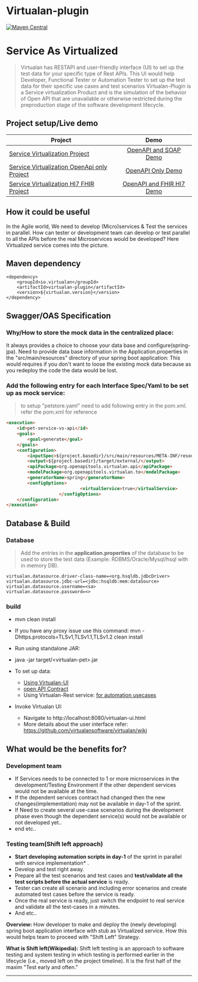 # Virtualan-plugin 

 [![Maven Central](https://img.shields.io/maven-central/v/io.virtualan/virtualan-plugin.svg?label=Maven%20Central)](https://search.maven.org/search?q=g:%22io.virtualan%22%20AND%20a:%22virtualan-plugin%22)

# Service As Virtualized
> Virtualan has RESTAPI and user-friendly interface (UI) to set up the test data for your specific type of Rest APIs. This UI would help Developer, Functional Tester or Automation Tester to set up the test data for their specific use cases and test scenarios Virtualan-Plugin is a Service virtualization Product and is the simulation of the behavior of Open API that are unavailable or otherwise restricted during the preproduction stage of the software development lifecycle. 

## Project setup/Live demo

 |  Project |  Demo |
 |----------|:------:|
 |[Service Virtualization Project](https://github.com/virtualansoftware/service-virtualization) | [OpenAPI and SOAP Demo](https://sforce.virtualandemo.com/virtualan-ui) |
  | [Service Virtualization OpenApi only Project](https://github.com/virtualansoftware/service-virtualization-openapi)| [OpenAPI Only Demo](https://live.virtualandemo.com/virtualan-ui) |
 |[Service Virtualization Hl7 FHIR Project](https://github.com/virtualansoftware/HL7-FHIR-service-virtualization-openapi)| [OpenAPI and FHIR Hl7 Demo](https://fhir.virtualandemo.com/virtualan-ui) |


## How it could be useful
In the Agile world, We need to develop (Micro)services & Test the services in parallel. How can tester or development team can develop or test parallel to all the APIs before the real Microservices would be developed? Here Virtualized service comes into the picture.

## Maven dependency
```mvn 
<dependency>
	<groupId>io.virtualan</groupId>
	<artifactId>virtualan-plugin</artifactId>
	<version>${virtualan.version}</version>
</dependency>
``` 
		
## Swagger/OAS Specification

### Why/How to store the mock data in the centralized place:
It always provides a choice to choose your data base and configure(spring-jpa). Need to provide data base information in the Application.properties in the "src/main/resources" directory of your spring boot application: This would requires if you don't want to loose the existing mock data because as you redeploy the code the data would be lost.
     
### Add the following entry for each Interface Spec/Yaml  to be set up as mock service:
> to setup  "petstore.yaml" need to add following entry in the pom.xml. refer the pom.xml for reference
	
```html
<execution>
	<id>pet-service-vs-api</id>
	<goals>
		<goal>generate</goal>
	</goals>
	<configuration>
		<inputSpec>${project.basedir}/src/main/resources/META-INF/resources/yaml/PetStore/petstore.yaml</inputSpec>
		<output>${project.basedir}/target/external/</output>
		<apiPackage>org.openapitools.virtualan.api</apiPackage>
		<modelPackage>org.openapitools.virtualan.to</modelPackage>
		<generatorName>spring</generatorName>
		<configOptions>
							<virtualService>true</virtualService>
					</configOptions>
	</configuration>
</execution>
```

## Database & Build
### Database
> Add the entries in the **application.properties** of the database to be used to store the test data (Example: RDBMS/Oracle/Mysql/hsql with in memory DB).
```properties	
virtualan.datasource.driver-class-name=<org.hsqldb.jdbcDriver>
virtualan.datasource.jdbc-url=<jdbc:hsqldb:mem:dataSource>
virtualan.datasource.username=<sa>
virtualan.datasource.password=<>
```
### build
  - mvn clean install  
  - If you have any proxy issue use this command:  mvn -Dhttps.protocols=TLSv1,TLSv1.1,TLSv1.2 clean install 
  - Run using standalone JAR:
  - java -jar target/\<virtualan-pet>.jar         
  - To set up  data:    
	- [Using Virtualan-UI](Mock-data)
	- [open API Contract](https://github.com/virtualansoftware/virtualan/blob/master/modules/virtualan-plugin/src/main/resources/virtualservices.yaml)
	- Using Virtualan-Rest service: 
		[for automation usecases](https://github.com/virtualansoftware/virtualan-openapi-demo/blob/master/src/test/resources/features/demo/demo.feature)

  - Invoke Virtualan UI:  			
	- Navigate to http://localhost:8080/virtualan-ui.html 
	- More details about the user interface refer: https://github.com/virtualansoftware/virtualan/wiki 	


## What would be the benefits for?

### Development team
* If Services needs to be connected to 1 or more microservices in the development/Testing Environment if the other dependent services would not be available at the time.
* If the dependent services contract had changed then the new changes(implementation) may not be available in day-1 of the sprint.
* If Need to create several use-case scenarios during the development phase even though the dependent service(s) would not be available or not developed yet..
* end etc..

###  Testing team(Shift left approach) 
* **Start developing automation scripts in day-1** of the sprint in parallel with service implementation* .
* Develop and test right away.
* Prepare all the test scenarios and test cases and **test/validate all the test scripts before the actual service** is ready.
* Tester can create all scenario and including error scenarios and create automated test cases before the service is ready.
* Once the real service is ready, just switch the endpoint to real service and validate all the test-cases in a minutes. 
* And etc..

**Overview:**
How developer to make and deploy the (newly developing) spring boot application interface with stub as Virtualized service. How this would helps team to proceed with "Shift Left"  Strategy. 

**What is Shift left(Wikipedia):**
Shift left testing is an approach to software testing and system testing in which testing is performed earlier in the lifecycle (i.e., moved left on the project timeline). It is the first half of the maxim "Test early and often."

----
